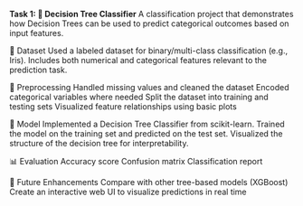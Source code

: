 **Task 1: 🌳 Decision Tree Classifier**
A classification project that demonstrates how Decision Trees can be used to predict categorical outcomes based on input features.

📁 Dataset
Used a labeled dataset for binary/multi-class classification (e.g., Iris).
Includes both numerical and categorical features relevant to the prediction task.

🔧 Preprocessing
Handled missing values and cleaned the dataset
Encoded categorical variables where needed
Split the dataset into training and testing sets
Visualized feature relationships using basic plots

🧠 Model
Implemented a Decision Tree Classifier from scikit-learn.
Trained the model on the training set and predicted on the test set.
Visualized the structure of the decision tree for interpretability.

📊 Evaluation
Accuracy score
Confusion matrix
Classification report

🚀 Future Enhancements
Compare with other tree-based models (XGBoost)
Create an interactive web UI to visualize predictions in real time
